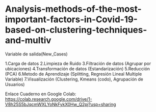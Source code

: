# Analysis-methods-of-the-most-important-factors-in-Covid-19-based-on-clustering-techniques-and-multiv
Variable de salida(New_Cases)

1.Carga de datos
2.Limpieza de Ruido
3.Filtración de datos (Agrupar por ubicaciones)
4.Transformación de datos (Estandarización)
5.Reducción (PCA) 
6.Metodo de Aprendizaje (Splitting, Regresión Lineal Multiple Variable) 
7.Visualización (Clustering, Kmeans (codo), Agrupación de Usuarios)

Enlace Cuaderno en Google Colab: https://colab.research.google.com/drive/1-V8h25S5bJqcmWXLYoNkFykX0Hw_Q2pj?usp=sharing

